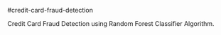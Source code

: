 #credit-card-fraud-detection


Credit Card Fraud Detection using  Random Forest Classifier Algorithm.
